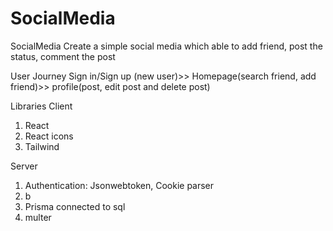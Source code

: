 # SocialMedia

SocialMedia
Create a simple social media which able to add friend, post the status, comment the post

User Journey
Sign in/Sign up (new user)>> Homepage(search friend, add friend)>> profile(post, edit post and delete post)


Libraries
Client
1. React
2. React icons
3. Tailwind

Server
1. Authentication: Jsonwebtoken, Cookie parser
2. b
3. Prisma connected to sql
4. multer
